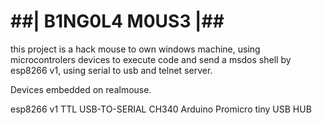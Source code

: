 
# ##| B1NG0L4 M0US3 |##

this project is a hack mouse to own windows machine, using microcontrolers devices to execute code and send a msdos shell 
by esp8266 v1, using serial to usb and telnet server.

Devices embedded on realmouse.

esp8266 v1
TTL USB-TO-SERIAL CH340
Arduino Promicro
tiny USB HUB
